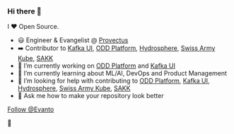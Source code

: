 ### Hi there 👋

I ❤ Open Source.

- :smiley: Engineer & Evangelist @ [Provectus](https://provectus.com/) 
- :arrow_right: Contributor to [Kafka UI](https://github.com/provectus/kafka-ui), [ODD Platform](https://github.com/opendatadiscovery/odd-platform), [Hydrosphere](https://github.com/Hydrospheredata), [Swiss Army Kube](https://github.com/provectus/swiss-army-kube), [SAKK](https://github.com/provectus/sak-kubeflow)
- :100: I’m currently working on [ODD Platform](https://github.com/opendatadiscovery/odd-platform) and [Kafka UI](https://github.com/provectus/kafka-ui)  
- 🌱 I’m currently learning about ML/AI, DevOps and Product Management
- :eyes: I’m looking for help with contributing to [ODD Platform](https://github.com/opendatadiscovery/odd-platform), [Kafka UI](https://github.com/provectus/kafka-ui), [Hydrosphere](https://github.com/Hydrospheredata), [Swiss Army Kube](https://github.com/provectus/swiss-army-kube), [SAKK](https://github.com/provectus/sak-kubeflow) 
- 💬 Ask me how to make your repository look better


<a class="github-button" href="https://github.com/Evanto" data-size="large" data-show-count="true" aria-label="Follow @Evanto on GitHub">Follow @Evanto</a>
<script async defer src="https://buttons.github.io/buttons.js"></script>

🦄
